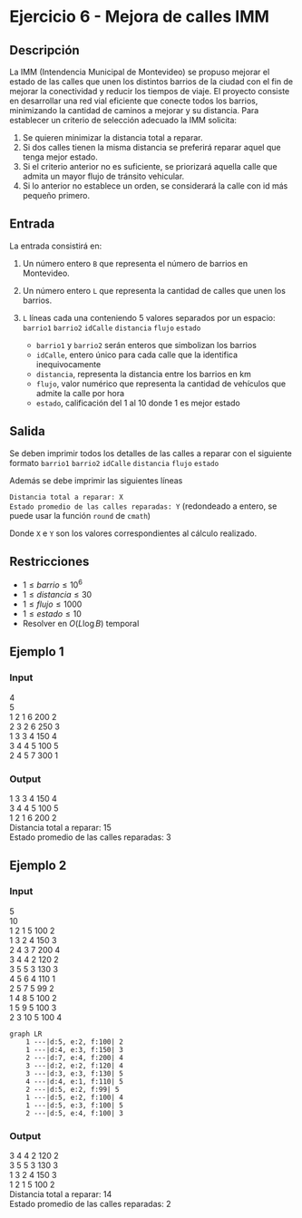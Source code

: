 # Ejercicio 6 - Mejora de calles IMM

## Descripción
La IMM (Intendencia Municipal de Montevideo) se propuso mejorar el estado de las calles que unen los distintos barrios de la ciudad con el fin de mejorar la conectividad y reducir los tiempos de viaje. El proyecto consiste en desarrollar una red vial eficiente que conecte todos los barrios, minimizando la cantidad de caminos a mejorar y su distancia. Para establecer un criterio de selección adecuado la IMM solicita:
   1. Se quieren minimizar la distancia total a reparar.
   2. Si dos calles tienen la misma distancia se preferirá reparar aquel que tenga mejor estado.
   3. Si el criterio anterior no es suficiente, se priorizará aquella calle que admita un mayor flujo de tránsito vehicular.
   4. Si lo anterior no establece un orden, se considerará la calle con id más pequeño primero.


## Entrada 
La entrada consistirá en:
1. Un número entero `B` que representa el número de barrios en Montevideo.
2. Un número entero `L` que representa la cantidad de calles que unen los barrios.
3. `L` líneas cada una conteniendo 5 valores separados por un espacio: `barrio1` `barrio2` `idCalle` `distancia` `flujo` `estado`

   - `barrio1` y `barrio2` serán enteros que simbolizan los barrios
   - `idCalle`, entero único para cada calle que la identifica inequivocamente
   - `distancia`, representa la distancia entre los barrios en km 
   - `flujo`, valor numérico que representa la cantidad de vehículos que admite la calle por hora
   - `estado`, calificación del 1 al 10 donde 1 es mejor estado 

## Salida
Se deben imprimir todos los detalles de las calles a reparar con el siguiente formato
`barrio1` `barrio2` `idCalle` `distancia` `flujo` `estado`

Además se debe imprimir las siguientes líneas

`Distancia total a reparar: X`  
`Estado promedio de las calles reparadas: Y` (redondeado a entero, se puede usar la función `round` de `cmath`)

Donde `X` e `Y` son los valores correspondientes al cálculo realizado.

## Restricciones
- $1 \leq barrio \leq 10^6$
- $1 \leq distancia \leq 30$
- $1 \leq flujo \leq 1000$
- $1 \leq estado \leq 10$
- Resolver en $O(L \log B)$ temporal

## Ejemplo 1

### Input
4  
5  
1 2 1 6 200 2  
2 3 2 6 250 3  
1 3 3 4 150 4  
3 4 4 5 100 5  
2 4 5 7 300 1 

### Output
1 3 3 4 150 4  
3 4 4 5 100 5  
1 2 1 6 200 2  
Distancia total a reparar: 15  
Estado promedio de las calles reparadas: 3  

## Ejemplo 2

### Input
5  
10  
1 2 1 5 100 2  
1 3 2 4 150 3  
2 4 3 7 200 4  
3 4 4 2 120 2  
3 5 5 3 130 3  
4 5 6 4 110 1  
2 5 7 5 99 2  
1 4 8 5 100 2  
1 5 9 5 100 3  
2 3 10 5 100 4  

```mermaid
graph LR
    1 ---|d:5, e:2, f:100| 2
    1 ---|d:4, e:3, f:150| 3
    2 ---|d:7, e:4, f:200| 4
    3 ---|d:2, e:2, f:120| 4
    3 ---|d:3, e:3, f:130| 5
    4 ---|d:4, e:1, f:110| 5
    2 ---|d:5, e:2, f:99| 5
    1 ---|d:5, e:2, f:100| 4
    1 ---|d:5, e:3, f:100| 5
    2 ---|d:5, e:4, f:100| 3
```

### Output
3 4 4 2 120 2  
3 5 5 3 130 3  
1 3 2 4 150 3  
1 2 1 5 100 2  
Distancia total a reparar: 14  
Estado promedio de las calles reparadas: 2
